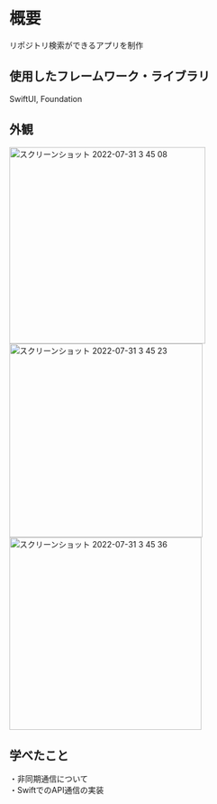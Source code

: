 # 概要
リポジトリ検索ができるアプリを制作

## 使用したフレームワーク・ライブラリ
SwiftUI, Foundation

## 外観
<img width="348" alt="スクリーンショット 2022-07-31 3 45 08" src="https://user-images.githubusercontent.com/106091028/181937631-6e2354b6-65ed-48de-8b28-41615eb0d923.png">

<img width="343" alt="スクリーンショット 2022-07-31 3 45 23" src="https://user-images.githubusercontent.com/106091028/181937637-fe10e2dd-8ec6-4555-a013-747353db8ef6.png">

<img width="341" alt="スクリーンショット 2022-07-31 3 45 36" src="https://user-images.githubusercontent.com/106091028/181937643-bf14aa13-3c08-4fc6-88eb-ca14cd226eab.png">

## 学べたこと
・非同期通信について<br>
・SwiftでのAPI通信の実装<br>
